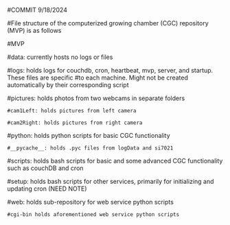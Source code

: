 #COMMIT 9/18/2024  


#File structure of the computerized growing chamber (CGC) repository (MVP) is as follows  

#MVP  

  #data: currently hosts no logs or files  
  
  #logs: holds logs for couchdb, cron, heartbeat, mvp, server, and startup. These files are specific
                  #to each machine. Might not be created automatically by their corresponding script  
                  
  #pictures: holds photos from two webcams in separate folders  
  
    #cam1Left: holds pictures from left camera  
    
    #cam2Right: holds pictures from right camera  
    
  #python: holds python scripts for basic CGC functionality  
  
    #__pycache__: holds .pyc files from logData and si7021  
    
  #scripts: holds bash scripts for basic and some advanced CGC functionality such as couchDB and cron  
  
  #setup: holds bash scripts for other services, primarily for initializing and updating cron (NEED NOTE)  
  
  #web: holds sub-repository for web service python scripts  
  
    #cgi-bin holds aforementioned web service python scripts  
    
  
